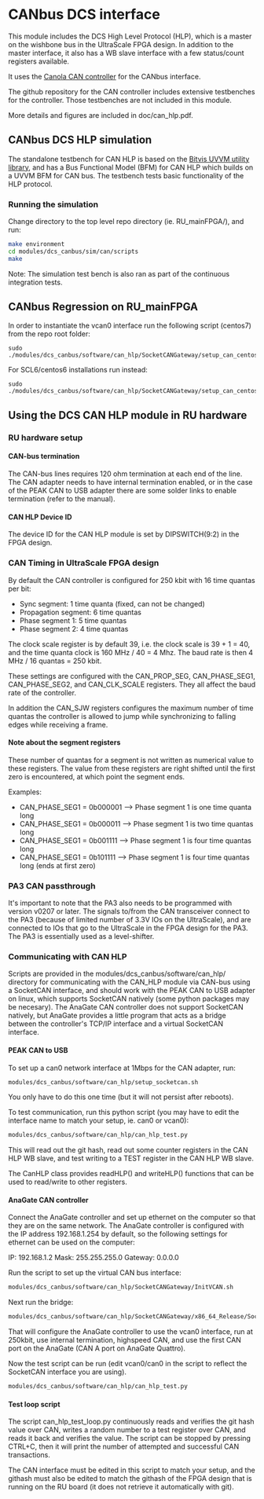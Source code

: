 # CANbus DCS interface

This module includes the DCS High Level Protocol (HLP), which is a master on the wishbone bus in the UltraScale FPGA design. In addition to the master interface, it also has a WB slave interface with a few status/count registers available.

It uses the [Canola CAN controller](https://github.com/svnesbo/canola) for the CANbus interface.

The github repository for the CAN controller includes extensive testbenches for the controller. Those testbenches are not included in this module.

More details and figures are included in doc/can_hlp.pdf.

## CANbus DCS HLP simulation

The standalone testbench for CAN HLP is based on the [Bitvis UVVM utility library](https://github.com/UVVM/UVVM_All), and has a Bus Functional Model (BFM) for CAN HLP which builds on a UVVM BFM for CAN bus. The testbench tests basic functionality of the HLP protocol.

### Running the simulation

Change directory to the top level repo directory (ie. RU\_mainFPGA/), and run:

```bash
make environment
cd modules/dcs_canbus/sim/can/scripts
make
```

Note: The simulation test bench is also ran as part of the continuous integration tests.


## CANbus Regression on RU_mainFPGA

In order to instantiate the vcan0 interface run the following script (centos7) from the repo root folder:

``` shell
sudo ./modules/dcs_canbus/software/can_hlp/SocketCANGateway/setup_can_centos7.sh
```

For SCL6/centos6 installations run instead:

``` shell
sudo ./modules/dcs_canbus/software/can_hlp/SocketCANGateway/setup_can_centos6.sh
```

## Using the DCS CAN HLP module in RU hardware

### RU hardware setup

#### CAN-bus termination

The CAN-bus lines requires 120 ohm termination at each end of the line. The CAN adapter needs to have internal termination enabled, or in the case of the PEAK CAN to USB adapter there are some solder links to enable termination (refer to the manual).

#### CAN HLP Device ID

The device ID for the CAN HLP module is set by DIPSWITCH(9:2) in the FPGA design.


### CAN Timing in UltraScale FPGA design

By default the CAN controller is configured for 250 kbit with 16 time quantas per bit:

- Sync segment: 1 time quanta (fixed, can not be changed)
- Propagation segment: 6 time quantas
- Phase segment 1: 5 time quantas
- Phase segment 2: 4 time quantas

The clock scale register is by default 39, i.e. the clock scale is 39 + 1 = 40, and the time quanta clock is 160 MHz / 40 = 4 Mhz. The baud rate is then 4 MHz / 16 quantas = 250 kbit.

These settings are configured with the CAN_PROP_SEG, CAN_PHASE_SEG1, CAN_PHASE_SEG2, and CAN_CLK_SCALE registers. They all affect the baud rate of the controller.

In addition the CAN_SJW registers configures the maximum number of time quantas the controller is allowed to jump while synchronizing to falling edges while receiving a frame.

#### Note about the segment registers

These number of quantas for a segment is not written as numerical value to these registers. The value from these registers are right shifted until the first zero is encountered, at which point the segment ends.

Examples:

- CAN_PHASE_SEG1 = 0b000001 --> Phase segment 1 is one time quanta long
- CAN_PHASE_SEG1 = 0b000011 --> Phase segment 1 is two time quantas long
- CAN_PHASE_SEG1 = 0b001111 --> Phase segment 1 is four time quantas long
- CAN_PHASE_SEG1 = 0b101111 --> Phase segment 1 is four time quantas long (ends at first zero)


### PA3 CAN passthrough

It's important to note that the PA3 also needs to be programmed with version v0207 or later. The signals to/from the CAN transceiver connect to the PA3 (because of limited number of 3.3V IOs on the UltraScale), and are connected to IOs that go to the UltraScale in the FPGA design for the PA3. The PA3 is essentially used as a level-shifter.


### Communicating with CAN HLP

Scripts are provided in the modules/dcs\_canbus/software/can\_hlp/ directory for communicating with the CAN\_HLP module via CAN-bus using a SocketCAN interface, and should work with the PEAK CAN to USB adapter on linux, which supports SocketCAN natively (some python packages may be necesary).
The AnaGate CAN controller does not support SocketCAN natively, but AnaGate provides a little program that acts as a bridge between the controller's TCP/IP interface and a virtual SocketCAN interface.


#### PEAK CAN to USB

To set up a can0 network interface at 1Mbps for the CAN adapter, run:

```bash
modules/dcs_canbus/software/can_hlp/setup_socketcan.sh
```

You only have to do this one time (but it will not persist after reboots).

To test communication, run this python script (you may have to edit the interface name to match your setup, ie. can0 or vcan0):

```bash
modules/dcs_canbus/software/can_hlp/can_hlp_test.py
```

This will read out the git hash, read out some counter registers in the CAN HLP WB slave, and test writing to a TEST register in the CAN HLP WB slave.

The CanHLP class provides readHLP() and writeHLP() functions that can be used to read/write to other registers.

#### AnaGate CAN controller

Connect the AnaGate controller and set up ethernet on the computer so that they are on the same network. The AnaGate controller is configured with the IP address 192.168.1.254 by default, so the following settings for ethernet can be used on the computer:

IP: 192.168.1.2
Mask: 255.255.255.0
Gateway: 0.0.0.0

Run the script to set up the virtual CAN bus interface:

```bash
modules/dcs_canbus/software/can_hlp/SocketCANGateway/InitVCAN.sh
```

Next run the bridge:

```bash
modules/dcs_canbus/software/can_hlp/SocketCANGateway/x86_64_Release/SocketCANGateway vcan0 --baudrate=250000 --termination=1 --highspeed=1 --canport=0
```

That will configure the AnaGate controller to use the vcan0 interface, run at 250kbit, use internal termination, highspeed CAN, and use the first CAN port on the AnaGate (CAN A port on AnaGate Quattro).

Now the test script can be run (edit vcan0/can0 in the script to reflect the SocketCAN interface you are using).

```bash
modules/dcs_canbus/software/can_hlp/can_hlp_test.py
```

#### Test loop script

The script can\_hlp\_test\_loop.py continuously reads and verifies the git hash value over CAN, writes a random number to a test register over CAN, and reads it back and verifies the value. The script can be stopped by pressing CTRL+C, then it will print the number of attempted and successful CAN transactions.

The CAN interface must be edited in this script to match your setup, and the githash must also be edited to match the githash of the FPGA design that is running on the RU board (it does not retrieve it automatically with git).
